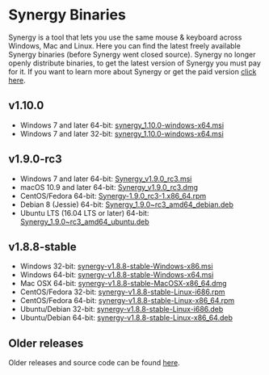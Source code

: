 # Synergy Binaries
Synergy is a tool that lets you use the same mouse & keyboard across Windows, Mac and Linux. Here you can find the latest freely available Synergy binaries (before Synergy went closed source). Synergy no longer openly distribute binaries, to get the latest version of Synergy you must pay for it. If you want to learn more about Synergy or get the paid version [click here](https://symless.com/synergy).

## v1.10.0
* Windows 7 and later 64-bit: [synergy_1.10.0-windows-x64.msi](https://github.com/zwcloud/synergy-binaries/raw/master/synergy_1.10.0-windows-x64.msi)
* Windows 7 and later 32-bit: [synergy_1.10.0-windows-x64.msi](https://github.com/zwcloud/synergy-binaries/raw/master/synergy_1.10.0-windows-x86.msi)

## v1.9.0-rc3
* Windows 7 and later 64-bit: [Synergy_v1.9.0_rc3.msi](https://github.com/amankhoza/synergy-binaries/raw/master/Synergy_v1.9.0_rc3.msi)
* macOS 10.9 and later 64-bit: [Synergy_v1.9.0_rc3.dmg](https://github.com/amankhoza/synergy-binaries/raw/master/Synergy_v1.9.0_rc3.dmg)
* CentOS/Fedora 64-bit: [Synergy-1.9.0_rc3-1.x86_64.rpm](https://github.com/amankhoza/synergy-binaries/raw/master/Synergy-1.9.0_rc3-1.x86_64.rpm)
* Debian 8 (Jessie) 64-bit: [Synergy_1.9.0~rc3_amd64_debian.deb](https://github.com/amankhoza/synergy-binaries/raw/master/Synergy_1.9.0~rc3_amd64_debian.deb)
* Ubuntu LTS (16.04 LTS or later) 64-bit: [Synergy_1.9.0~rc3_amd64_ubuntu.deb](https://github.com/amankhoza/synergy-binaries/raw/master/Synergy_1.9.0~rc3_amd64_ubuntu.deb)

## v1.8.8-stable
* Windows 32-bit: [synergy-v1.8.8-stable-Windows-x86.msi](https://github.com/amankhoza/synergy-binaries/raw/master/synergy-v1.8.8-stable-Windows-x86.msi)
* Windows 64-bit: [synergy-v1.8.8-stable-Windows-x64.msi](https://github.com/amankhoza/synergy-binaries/raw/master/synergy-v1.8.8-stable-Windows-x64.msi)
* Mac OSX 64-bit: [synergy-v1.8.8-stable-MacOSX-x86_64.dmg](https://github.com/amankhoza/synergy-binaries/raw/master/synergy-v1.8.8-stable-MacOSX-x86_64.dmg)
* CentOS/Fedora 32-bit: [synergy-v1.8.8-stable-Linux-i686.rpm](https://github.com/amankhoza/synergy-binaries/raw/master/synergy-v1.8.8-stable-Linux-i686.rpm)
* CentOS/Fedora 64-bit: [synergy-v1.8.8-stable-Linux-x86_64.rpm](https://github.com/amankhoza/synergy-binaries/raw/master/synergy-v1.8.8-stable-Linux-x86_64.rpm)
* Ubuntu/Debian 32-bit: [synergy-v1.8.8-stable-Linux-i686.deb](https://github.com/amankhoza/synergy-binaries/raw/master/synergy-v1.8.8-stable-Linux-i686.deb)
* Ubuntu/Debian 64-bit: [synergy-v1.8.8-stable-Linux-x86_64.deb](https://github.com/amankhoza/synergy-binaries/raw/master/synergy-v1.8.8-stable-Linux-x86_64.deb)

## Older releases
Older releases and source code can be found [here](https://github.com/brahma-dev/synergy-stable-builds/releases).
